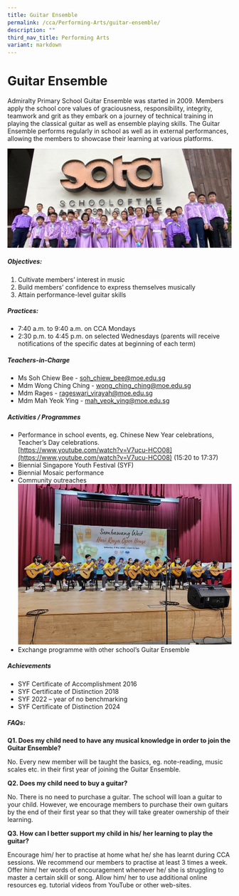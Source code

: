```yaml
---
title: Guitar Ensemble
permalink: /cca/Performing-Arts/guitar-ensemble/
description: ""
third_nav_title: Performing Arts
variant: markdown
---
```

# Guitar Ensemble

Admiralty Primary School Guitar Ensemble was started in 2009. Members apply the school core values of graciousness, responsibility, integrity, teamwork and grit as they embark on a journey of technical training in playing the classical guitar as well as ensemble playing skills. The Guitar Ensemble performs regularly in school as well as in external performances, allowing the members to showcase their learning at various platforms.

![](/images/CCA/GE1.jpg)
##### Objectives:

1. Cultivate members’ interest in music
2. Build members’ confidence to express themselves musically
3. Attain performance-level guitar skills

##### Practices:

- 7:40 a.m. to 9:40 a.m. on CCA Mondays
- 2:30 p.m. to 4:45 p.m. on selected Wednesdays (parents will receive notifications of the specific dates at beginning of each term)

##### Teachers-in-Charge

- Ms Soh Chiew Bee - <a href="mailto: soh_chiew_bee@moe.edu.sg">soh_chiew_bee@moe.edu.sg</a>
- Mdm Wong Ching Ching - <a href="mailto: wong_ching_ching@moe.edu.sg">wong_ching_ching@moe.edu.sg</a>
- Mdm Rages - <a href="mailto:  rageswari_virayah@moe.edu.sg">rageswari_virayah@moe.edu.sg</a>
- Mdm Mah Yeok Ying - <a href="mailto: mah_yeok_ying@moe.edu.sg">mah_yeok_ying@moe.edu.sg
</a>


##### Activities / Programmes

- Performance in school events, eg. Chinese New Year celebrations, Teacher’s Day celebrations. <br>
[https://www.youtube.com/watch?v=V7ucu-HCO08](https://www.youtube.com/watch?v=V7ucu-HCO08) (15:20 to 17:37)
- Biennial Singapore Youth Festival (SYF)
- Biennial Mosaic performance
- Community outreaches
![2023 Performance at Sembawang West Hari Raya Open House](/images/2023_guitar.jpg)
- Exchange programme with other school’s Guitar Ensemble

##### Achievements

- SYF Certificate of Accomplishment 2016
- SYF Certificate of Distinction 2018
- SYF 2022 – year of no benchmarking
- SYF Certificate of Distinction 2024


##### FAQs:

**Q1. Does my child need to have any musical knowledge in order to join the Guitar Ensemble?**

No. Every new member will be taught the basics, eg. note-reading, music scales etc. in their first year of joining the Guitar Ensemble.

**Q2. Does my child need to buy a guitar?**

No. There is no need to purchase a guitar. The school will loan a guitar to your child. However, we encourage members to purchase their own guitars by the end of their first year so that they will take greater ownership of their learning.

**Q3. How can I better support my child in his/ her learning to play the guitar?**

Encourage him/ her to practise at home what he/ she has learnt during CCA sessions. We recommend our members to practise at least 3 times a week.
Offer him/ her words of encouragement whenever he/ she is struggling to master a certain skill or song. Allow him/ her to use additional online resources eg. tutorial videos from YouTube or other web-sites.
